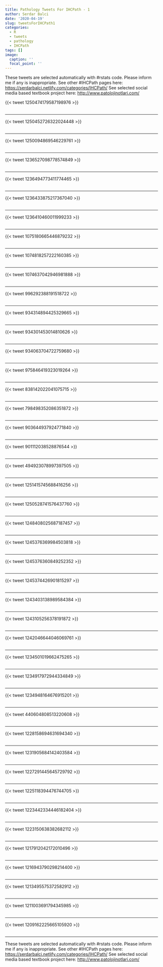 ```yaml
---
title: Pathology Tweets For IHCPath - 1
author: Serdar Balci
date: '2020-04-19'
slug: tweetsForIHCPath1
categories:
  - R
  - tweets
  - pathology
  - IHCPath
tags: []
image:
  caption: ''
  focal_point: ''
---
```



These tweets are selected automatically with #rstats code. Please inform me if any is inappropriate.
See other #IHCPath pages here: https://serdarbalci.netlify.com/categories/IHCPath/ 
See selected social media based textbook project here: http://www.patolojinotlari.com/

{{< tweet 1250474179587198976 >}}
<br>
<br>
<hr>
{{< tweet 1250452726322024448 >}}
<br>
<br>
<hr>
{{< tweet 1250094869546229761 >}}
<br>
<br>
<hr>
{{< tweet 1236527098778574849 >}}
<br>
<br>
<hr>
{{< tweet 1236494773411774465 >}}
<br>
<br>
<hr>
{{< tweet 1236433875217367040 >}}
<br>
<br>
<hr>
{{< tweet 1236410460011999233 >}}
<br>
<br>
<hr>
{{< tweet 1075180665446879232 >}}
<br>
<br>
<hr>
{{< tweet 1074818257222160385 >}}
<br>
<br>
<hr>
{{< tweet 1074637042946981888 >}}
<br>
<br>
<hr>
{{< tweet 996292388191518722 >}}
<br>
<br>
<hr>
{{< tweet 934314894425329665 >}}
<br>
<br>
<hr>
{{< tweet 934301453014810626 >}}
<br>
<br>
<hr>
{{< tweet 934063704722759680 >}}
<br>
<br>
<hr>
{{< tweet 975846419323019264 >}}
<br>
<br>
<hr>
{{< tweet 838142022041075715 >}}
<br>
<br>
<hr>
{{< tweet 798498352086351872 >}}
<br>
<br>
<hr>
{{< tweet 903644937924771840 >}}
<br>
<br>
<hr>
{{< tweet 901112038528876544 >}}
<br>
<br>
<hr>
{{< tweet 494923078997397505 >}}
<br>
<br>
<hr>
{{< tweet 1251415745688416256 >}}
<br>
<br>
<hr>
{{< tweet 1250528741576437760 >}}
<br>
<br>
<hr>
{{< tweet 1248408025687187457 >}}
<br>
<br>
<hr>
{{< tweet 1245376369984503818 >}}
<br>
<br>
<hr>
{{< tweet 1245376360849252352 >}}
<br>
<br>
<hr>
{{< tweet 1245374426901815297 >}}
<br>
<br>
<hr>
{{< tweet 1243403138989584384 >}}
<br>
<br>
<hr>
{{< tweet 1243105256378191872 >}}
<br>
<br>
<hr>
{{< tweet 1242046644046069761 >}}
<br>
<br>
<hr>
{{< tweet 1234501019662475265 >}}
<br>
<br>
<hr>
{{< tweet 1234917972944334849 >}}
<br>
<br>
<hr>
{{< tweet 1234948164676915201 >}}
<br>
<br>
<hr>
{{< tweet 440604808513220608 >}}
<br>
<br>
<hr>
{{< tweet 1228158694631694340 >}}
<br>
<br>
<hr>
{{< tweet 1231905684142403584 >}}
<br>
<br>
<hr>
{{< tweet 1227291445645729792 >}}
<br>
<br>
<hr>
{{< tweet 1225118394476744705 >}}
<br>
<br>
<hr>
{{< tweet 1223442334446182404 >}}
<br>
<br>
<hr>
{{< tweet 1223150638382682112 >}}
<br>
<br>
<hr>
{{< tweet 1217912042172010496 >}}
<br>
<br>
<hr>
{{< tweet 1216943790298214400 >}}
<br>
<br>
<hr>
{{< tweet 1213495575372582912 >}}
<br>
<br>
<hr>
{{< tweet 1211003691794345985 >}}
<br>
<br>
<hr>
{{< tweet 1209162225665105920 >}}
<br>
<br>
<hr>


These tweets are selected automatically with #rstats code. Please inform me if any is inappropriate.
See other #IHCPath pages here: https://serdarbalci.netlify.com/categories/IHCPath/ 
See selected social media based textbook project here: http://www.patolojinotlari.com/
